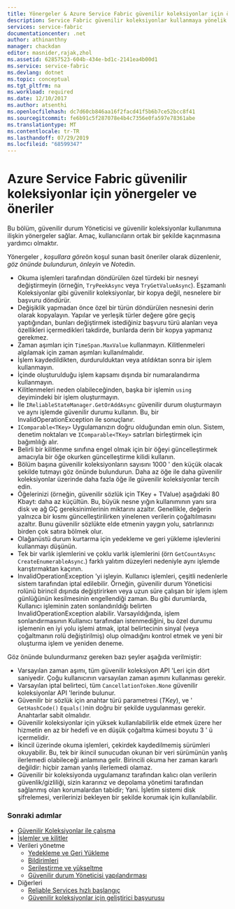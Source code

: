 ```yaml
---
title: Yönergeler & Azure Service Fabric güvenilir koleksiyonlar için öneriler | Microsoft Docs
description: Service Fabric güvenilir koleksiyonlar kullanmaya yönelik yönergeler ve öneriler
services: service-fabric
documentationcenter: .net
author: athinanthny
manager: chackdan
editor: masnider,rajak,zhol
ms.assetid: 62857523-604b-434e-bd1c-2141ea4b00d1
ms.service: service-fabric
ms.devlang: dotnet
ms.topic: conceptual
ms.tgt_pltfrm: na
ms.workload: required
ms.date: 12/10/2017
ms.author: atsenthi
ms.openlocfilehash: dc7d60cb846aa16f2facd41f5b6b7ce52bcc8f41
ms.sourcegitcommit: fe6b91c5f287078e4b4c7356e0fa597e78361abe
ms.translationtype: MT
ms.contentlocale: tr-TR
ms.lasthandoff: 07/29/2019
ms.locfileid: "68599347"
---
```

# <a name="guidelines-and-recommendations-for-reliable-collections-in-azure-service-fabric"></a>Azure Service Fabric güvenilir koleksiyonlar için yönergeler ve öneriler
Bu bölüm, güvenilir durum Yöneticisi ve güvenilir koleksiyonlar kullanımına ilişkin yönergeler sağlar. Amaç, kullanıcıların ortak bir şekilde kaçınmasına yardımcı olmaktır.

Yönergeler *, koşullara göre*ön koşul sunan basit öneriler olarak düzenlenir, *göz önünde bulundurun*, *önleyin* ve *Not*edin.

* Okuma işlemleri tarafından döndürülen özel türdeki bir nesneyi değiştirmeyin (örneğin, `TryPeekAsync` veya `TryGetValueAsync`). Eşzamanlı Koleksiyonlar gibi güvenilir koleksiyonlar, bir kopya değil, nesnelere bir başvuru döndürür.
* Değişiklik yapmadan önce özel bir türün döndürülen nesnesini derin olarak kopyalayın. Yapılar ve yerleşik türler değere göre geçiş yaptığından, bunları değiştirmek istediğiniz başvuru türü alanları veya özellikleri içermedikleri takdirde, bunlarda derin bir kopya yapmanız gerekmez.
* Zaman aşımları için `TimeSpan.MaxValue` kullanmayın. Kilitlenmeleri algılamak için zaman aşımları kullanılmalıdır.
* İşlem kaydedildikten, durdurulduktan veya atıldıktan sonra bir işlem kullanmayın.
* İçinde oluşturulduğu işlem kapsamı dışında bir numaralandırma kullanmayın.
* Kilitlenmeleri neden olabileceğinden, başka bir işlemin `using` deyimindeki bir işlem oluşturmayın.
* İle `IReliableStateManager.GetOrAddAsync` güvenilir durum oluşturmayın ve aynı işlemde güvenilir durumu kullanın. Bu, bir InvalidOperationException ile sonuçlanır.
* `IComparable<TKey>` Uygulamanızın doğru olduğundan emin olun. Sistem, denetim noktaları ve `IComparable<TKey>` satırları birleştirmek için bağımlılığı alır.
* Belirli bir kilitlenme sınıfına engel olmak için bir öğeyi güncelleştirmek amacıyla bir öğe okurken güncelleştirme kilidi kullanın.
* Bölüm başına güvenilir koleksiyonların sayısını 1000 ' den küçük olacak şekilde tutmayı göz önünde bulundurun. Daha az öğe ile daha güvenilir koleksiyonlar üzerinde daha fazla öğe ile güvenilir koleksiyonlar tercih edin.
* Öğelerinizi (örneğin, güvenilir sözlük için TKey + TValue) aşağıdaki 80 Kbayt: daha az küçültün. Bu, büyük nesne yığın kullanımının yanı sıra disk ve ağ GÇ gereksinimlerinin miktarını azaltır. Genellikle, değerin yalnızca bir kısmı güncelleştirilirken yinelenen verilerin çoğaltılmasını azaltır. Bunu güvenilir sözlükte elde etmenin yaygın yolu, satırlarınızı birden çok satıra bölmek olur.
* Olağanüstü durum kurtarma için yedekleme ve geri yükleme işlevlerini kullanmayı düşünün.
* Tek bir varlık işlemlerini ve çoklu varlık işlemlerini (örn `GetCountAsync` `CreateEnumerableAsync`.) farklı yalıtım düzeyleri nedeniyle aynı işlemde karıştırmaktan kaçının.
* InvalidOperationException 'yi işleyin. Kullanıcı işlemleri, çeşitli nedenlerle sistem tarafından iptal edilebilir. Örneğin, güvenilir durum Yöneticisi rolünü birincil dışında değiştirirken veya uzun süre çalışan bir işlem işlem günlüğünün kesilmesinin engellendiği zaman. Bu gibi durumlarda, Kullanıcı işleminin zaten sonlandırıldığı belirten InvalidOperationException alabilir. Varsayıldığında, işlem sonlandırmasının Kullanıcı tarafından istenmediğini, bu özel durumu işlemenin en iyi yolu işlemi atmak, iptal belirtecinin sinyal (veya çoğaltmanın rolü değiştirilmiş) olup olmadığını kontrol etmek ve yeni bir oluşturma işlem ve yeniden deneme.  

Göz önünde bulundurmanız gereken bazı şeyler aşağıda verilmiştir:

* Varsayılan zaman aşımı, tüm güvenilir koleksiyon API 'Leri için dört saniyedir. Çoğu kullanıcının varsayılan zaman aşımını kullanması gerekir.
* Varsayılan iptal belirteci, tüm `CancellationToken.None` güvenilir koleksiyonlar API 'lerinde bulunur.
* Güvenilir bir sözlük için anahtar türü parametresi (*TKey*), ve ' `GetHashCode()` `Equals()`nin doğru bir şekilde uygulanması gerekir. Anahtarlar sabit olmalıdır.
* Güvenilir koleksiyonlar için yüksek kullanılabilirlik elde etmek üzere her hizmetin en az bir hedefi ve en düşük çoğaltma kümesi boyutu 3 ' ü içermelidir.
* İkincil üzerinde okuma işlemleri, çekirdek kaydedilmemiş sürümleri okuyabilir.
  Bu, tek bir ikincil sunucudan okunan bir veri sürümünün yanlış ilerlemedi olabileceği anlamına gelir.
  Birincili okuma her zaman kararlı değildir: hiçbir zaman yanlış ilerlemedi olamaz.
* Güvenilir bir koleksiyonda uygulamanız tarafından kalıcı olan verilerin güvenlik/gizliliği, sizin kararınız ve depolama yönetimi tarafından sağlanmış olan korumalardan tabidir; Yani. İşletim sistemi disk şifrelemesi, verilerinizi bekleyen bir şekilde korumak için kullanılabilir.  

### <a name="next-steps"></a>Sonraki adımlar
* [Güvenilir Koleksiyonlar ile çalışma](service-fabric-work-with-reliable-collections.md)
* [İşlemler ve kilitler](service-fabric-reliable-services-reliable-collections-transactions-locks.md)
* Verileri yönetme
  * [Yedekleme ve Geri Yükleme](service-fabric-reliable-services-backup-restore.md)
  * [Bildirimleri](service-fabric-reliable-services-notifications.md)
  * [Serileştirme ve yükseltme](service-fabric-application-upgrade-data-serialization.md)
  * [Güvenilir durum Yöneticisi yapılandırması](service-fabric-reliable-services-configuration.md)
* Diğerleri
  * [Reliable Services hızlı başlangıç](service-fabric-reliable-services-quick-start.md)
  * [Güvenilir koleksiyonlar için geliştirici başvurusu](https://msdn.microsoft.com/library/azure/microsoft.servicefabric.data.collections.aspx)
